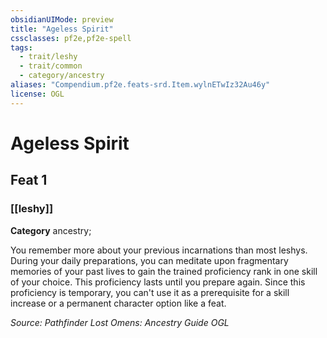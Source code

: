 ```yaml
---
obsidianUIMode: preview
title: "Ageless Spirit"
cssclasses: pf2e,pf2e-spell
tags:
  - trait/leshy
  - trait/common
  - category/ancestry
aliases: "Compendium.pf2e.feats-srd.Item.wylnETwIz32Au46y"
license: OGL
---
```

# Ageless Spirit
## Feat 1
### [[leshy]]

**Category** ancestry; 




You remember more about your previous incarnations than most leshys. During your daily preparations, you can meditate upon fragmentary memories of your past lives to gain the trained proficiency rank in one skill of your choice. This proficiency lasts until you prepare again. Since this proficiency is temporary, you can't use it as a prerequisite for a skill increase or a permanent character option like a feat.

*Source: Pathfinder Lost Omens: Ancestry Guide*
*OGL*
